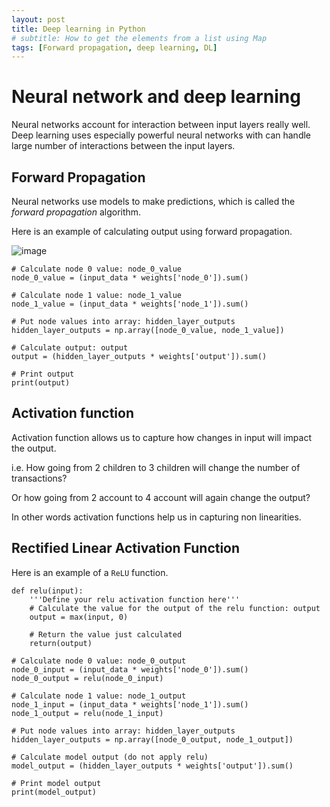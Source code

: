 ```yaml
---
layout: post
title: Deep learning in Python
# subtitle: How to get the elements from a list using Map
tags: [Forward propagation, deep learning, DL]
---
```


# Neural network and deep learning

Neural networks account for interaction between input layers really well.
Deep learning uses especially powerful neural networks with can handle large number of interactions between the input layers.


## Forward Propagation

Neural networks use models to make predictions, which is called the *forward propagation* algorithm.

Here is an example of calculating output using forward propagation.

![image](https://s3.amazonaws.com/assets.datacamp.com/production/course_3524/datasets/1_4.png)

```
# Calculate node 0 value: node_0_value
node_0_value = (input_data * weights['node_0']).sum()

# Calculate node 1 value: node_1_value
node_1_value = (input_data * weights['node_1']).sum()
    
# Put node values into array: hidden_layer_outputs
hidden_layer_outputs = np.array([node_0_value, node_1_value])

# Calculate output: output
output = (hidden_layer_outputs * weights['output']).sum()

# Print output
print(output)
```

## Activation function
Activation function allows us to capture how changes in input will impact the output.

i.e. How going from 2 children to 3 children will change the number of transactions?

Or how going from 2 account to 4 account will again change the output?

In other words activation functions help us in capturing non linearities.

## Rectified Linear Activation Function

Here is an example of a `ReLU`  function.

```
def relu(input):
    '''Define your relu activation function here'''
    # Calculate the value for the output of the relu function: output
    output = max(input, 0)
    
    # Return the value just calculated
    return(output)

# Calculate node 0 value: node_0_output
node_0_input = (input_data * weights['node_0']).sum()
node_0_output = relu(node_0_input)

# Calculate node 1 value: node_1_output
node_1_input = (input_data * weights['node_1']).sum()
node_1_output = relu(node_1_input)

# Put node values into array: hidden_layer_outputs
hidden_layer_outputs = np.array([node_0_output, node_1_output])

# Calculate model output (do not apply relu)
model_output = (hidden_layer_outputs * weights['output']).sum()

# Print model output
print(model_output)
```
